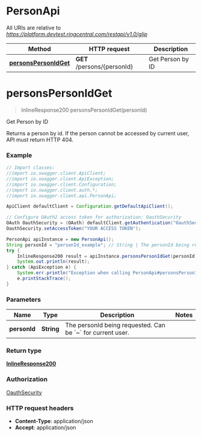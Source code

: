 # PersonApi

All URIs are relative to *https://platform.devtest.ringcentral.com/restapi/v1.0/glip*

Method | HTTP request | Description
------------- | ------------- | -------------
[**personsPersonIdGet**](PersonApi.md#personsPersonIdGet) | **GET** /persons/{personId} | Get Person by ID


<a name="personsPersonIdGet"></a>
# **personsPersonIdGet**
> InlineResponse200 personsPersonIdGet(personId)

Get Person by ID

Returns a person by id. If the person cannot be accessed by current user, API must return HTTP 404.

### Example
```java
// Import classes:
//import io.swagger.client.ApiClient;
//import io.swagger.client.ApiException;
//import io.swagger.client.Configuration;
//import io.swagger.client.auth.*;
//import io.swagger.client.api.PersonApi;

ApiClient defaultClient = Configuration.getDefaultApiClient();

// Configure OAuth2 access token for authorization: OauthSecurity
OAuth OauthSecurity = (OAuth) defaultClient.getAuthentication("OauthSecurity");
OauthSecurity.setAccessToken("YOUR ACCESS TOKEN");

PersonApi apiInstance = new PersonApi();
String personId = "personId_example"; // String | The personId being requested. Can be `~` for current user.
try {
    InlineResponse200 result = apiInstance.personsPersonIdGet(personId);
    System.out.println(result);
} catch (ApiException e) {
    System.err.println("Exception when calling PersonApi#personsPersonIdGet");
    e.printStackTrace();
}
```

### Parameters

Name | Type | Description  | Notes
------------- | ------------- | ------------- | -------------
 **personId** | **String**| The personId being requested. Can be &#x60;~&#x60; for current user. |

### Return type

[**InlineResponse200**](InlineResponse200.md)

### Authorization

[OauthSecurity](../README.md#OauthSecurity)

### HTTP request headers

 - **Content-Type**: application/json
 - **Accept**: application/json

